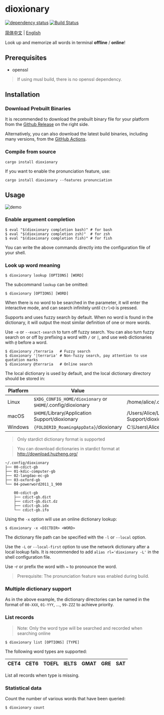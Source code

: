 # dioxionary

[![dependency status](https://deps.rs/repo/github/vaaandark/dioxionary/status.svg)](https://deps.rs/repo/github/vaaandark/dioxionary)
[![Build Status](https://github.com/vaaandark/dioxionary/actions/workflows/rust.yml/badge.svg?branch=master)](https://github.com/vaaandark/dioxionary/actions/workflows/rust.yml)

[简体中文](README.md) | [English](README-en.md)

Look up and memorize all words in terminal **offline** / **online**!

## Prerequisites

- openssl

> If using musl build, there is no openssl dependency.

## Installation

### Download Prebuilt Binaries

It is recommended to download the prebuilt binary file for your platform from the [Github Release](https://github.com/vaaandark/dioxionary/releases) on the right side.

Alternatively, you can also download the latest build binaries, including many versions, from the [GitHub Actions](https://github.com/vaaandark/dioxionary/actions?query=workflow%3A%22CI+build%22+actor%3Avaaandark+branch%3Amaster+event%3Apush+is%3Asuccess).

### Compile from source

```console
cargo install dioxionary
```

If you want to enable the pronunciation feature, use:

```console
cargo install dioxionary --features pronunciation
```

## Usage

![demo](images/demo.gif)

### Enable argument completion

```console
$ eval "$(dioxionary completion bash)" # for bash
$ eval "$(dioxionary completion zsh)"  # for zsh
$ eval "$(dioxionary completion fish)" # for fish
```

You can write the above commands directly into the configuration file of your shell.

### Look up word meaning

```console
$ dioxionary lookup [OPTIONS] [WORD]
```

The subcommand `lookup` can be omitted:

```console
$ dioxionary [OPTIONS] [WORD]
```

When there is no word to be searched in the parameter, it will enter the interactive mode, and can search infinitely until `Ctrl+D` is pressed.

Supports and uses fuzzy search by default. When no word is found in the dictionary, it will output the most similar definition of one or more words.

Use `-e` or `--exact-search` to turn off fuzzy search. You can also turn fuzzy search on or off by prefixing a word with `/` or `|`, and use web dictionaries with `@` before a word.

```console
$ dioxionary /terraria   # Fuzzy search
$ dioxionary '|terraria' # Non-fuzzy search, pay attention to use quotation marks
$ dioxionary @terraria   # Online search
```

The local dictionary is used by default, and the local dictionary directory should be stored in:

|Platform | Value                                             | Example                                        |
| ------- | ------------------------------------------------- | ---------------------------------------------- |
| Linux   | `$XDG_CONFIG_HOME/dioxionary` or `$HOME`/.config/dioxionary | /home/alice/.config/dioxionary                      |
| macOS   | `$HOME`/Library/Application Support/dioxionary         | /Users/Alice/Library/Application Support/dioxionary |
| Windows | `{FOLDERID_RoamingAppData}`/dioxionary                 | C:\Users\Alice\AppData\Roaming/dioxionary           |

> Only stardict dictionary format is supported

> You can download dictionaries in stardict format at http://download.huzheng.org/

```plain
~/.config/dioxionary
├── 00-cdict-gb
├── 01-kdic-computer-gb
├── 02-langdao-ec-gb
├── 03-oxford-gb
└── 04-powerword2011_1_900

    00-cdict-gb
    ├── cdict-gb.dict
    ├── cdict-gb.dict.dz
    ├── cdict-gb.idx
    └── cdict-gb.ifo
```

Using the `-x` option will use an online dictionary lookup:

```console
$ dioxionary -x <DICTDIR> <WORD>
```

The dictionary file path can be specified with the `-l` or `--local` option.

Use the `-L` or `--local-first` option to use the network dictionary after a local lookup fails. It is recommended to add `alias rl='dioxionary -L'` in the shell configuration file.

Use -r or prefix the word with ~ to pronounce the word.

> Prerequisite: The pronunciation feature was enabled during build.

### Multiple dictionary support

As in the above example, the dictionary directories can be named in the format of `00-XXX`, `01-YYY`, ..., `99-ZZZ` to achieve priority.

### List records

> Note: Only the word type will be searched and recorded when searching online

```console
$ dioxionary list [OPTIONS] [TYPE]
```

The following word types are supported:

CET4 | CET6 | TOEFL | IELTS | GMAT | GRE | SAT
--- | --- | --- | --- | --- | --- | ---

List all records when type is missing.

### Statistical data

Count the number of various words that have been queried:

```console
$ dioxionary count
```
